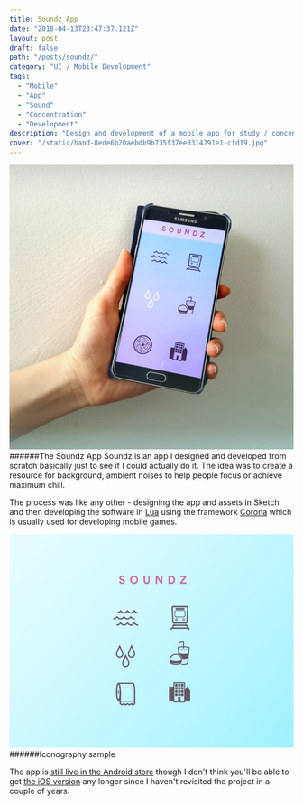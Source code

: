 ```yaml
---
title: Soundz App
date: "2018-04-13T23:47:37.121Z"
layout: post
draft: false
path: "/posts/soundz/"
category: "UI / Mobile Development"
tags:
  - "Mobile"
  - "App"
  - "Sound"
  - "Concentration"
  - "Development"
description: "Design and development of a mobile app for study / concentration / relaxation / etc."
cover: "/static/hand-8ede6b20aebdb9b735f37ee8314791e1-cfd19.jpg"
---
```

![The Soundz App](./hand.jpg)
######The Soundz App
Soundz is an app I designed and developed from scratch basically just to see if I could actually do it. The idea was to create a resource for background, ambient noises to help people focus or achieve maximum chill.

The process was like any other - designing the app and assets in Sketch and then developing the software in [Lua](https://www.lua.org/) using the framework [Corona](https://coronalabs.com/product/) which is usually used for developing mobile games. 

![Soundz Iconz](./icons.jpg)
######Iconography sample

The app is [still live in the Android store](https://play.google.com/store/apps/details?id=net.prblmslvng.soundz) though I don't think you'll be able to get [the iOS version](https://itunes.apple.com/us/app/soundzzz/id1118282439?ls=1&mt=8) any longer since I haven't revisited the project in a couple of years. 



